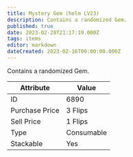 ```yaml
---
title: Mystery Gem (helm LV23)
description: Contains a randomized Gem.
published: true
date: 2023-02-28T21:17:19.000Z
tags: items
editor: markdown
dateCreated: 2023-02-16T00:00:00.000Z
---
```


Contains a randomized Gem.

|Attribute|Value|
|-|-|
|ID|6890|
|Purchase Price|3 Flips|
|Sell Price|1 Flips|
|Type|Consumable|
|Stackable|Yes|

